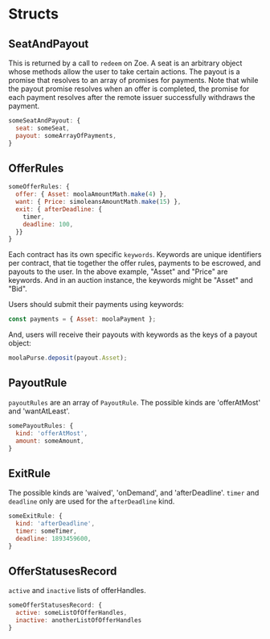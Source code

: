 # Structs

<Zoe-Version/>

## SeatAndPayout

This is returned by a call to `redeem` on Zoe. A seat is an arbitrary object whose methods allow the user to take certain actions. The payout is a promise that resolves to an array of promises for payments. Note that while the payout promise resolves when an offer is completed, the promise for each payment resolves after the remote issuer successfully withdraws the payment.

```js
someSeatAndPayout: {
  seat: someSeat,
  payout: someArrayOfPayments,
}
```

## OfferRules

```js
someOfferRules: {
  offer: { Asset: moolaAmountMath.make(4) },
  want: { Price: simoleansAmountMath.make(15) },
  exit: { afterDeadline: {
    timer,
    deadline: 100,
  }}
}
```
Each contract has its own specific `keywords`.
Keywords are unique identifiers per contract, that tie together
the offer rules, payments to be escrowed, and payouts to the user.
In the above example, "Asset" and "Price" are keywords.
And in an auction instance, the keywords might be "Asset" and "Bid".

Users should submit their payments using keywords:

```js
const payments = { Asset: moolaPayment };
```

And, users will receive their payouts with keywords as the keys of a
payout object:

```js
moolaPurse.deposit(payout.Asset);
```

## PayoutRule

`payoutRules` are an array of `PayoutRule`. The possible kinds are 'offerAtMost' and 'wantAtLeast'.

```js
somePayoutRules: {
  kind: 'offerAtMost',
  amount: someAmount,
}
```

## ExitRule

The possible kinds are 'waived', 'onDemand', and 'afterDeadline'. `timer` and `deadline` only are used for the `afterDeadline` kind.

```js
someExitRule: {
  kind: 'afterDeadline',
  timer: someTimer,
  deadline: 1893459600,
}
```

## OfferStatusesRecord

`active` and `inactive` lists of offerHandles.

```js
someOfferStatusesRecord: {
  active: someListOfOfferHandles,
  inactive: anotherListOfOfferHandles
}
```

